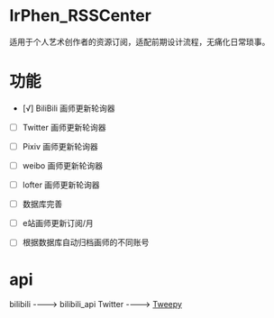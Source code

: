# IrPhen_RSSCenter

适用于个人艺术创作者的资源订阅，适配前期设计流程，无痛化日常琐事。

# 功能

- [√] BiliBili 画师更新轮询器

- [ ] Twitter 画师更新轮询器

- [ ] Pixiv 画师更新轮询器

- [ ] weibo 画师更新轮询器

- [ ] lofter 画师更新轮询器

- [ ] 数据库完善
    
- [ ] e站画师更新订阅/月    

- [ ] 根据数据库自动归档画师的不同账号

<!--  -->
# api
bilibili    ---->   bilibili_api
Twitter     ---->   [Tweepy](https://github.com/yt-dlp/yt-dlp)
